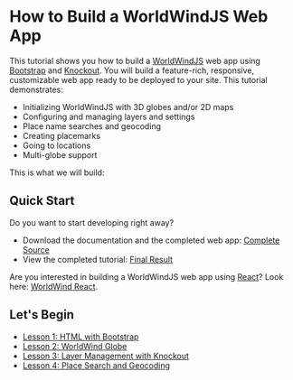 # How to Build a WorldWindJS Web App

This tutorial shows you how to build a [WorldWindJS](https://github.com/emxsys/worldwindjs) web app
using [Bootstrap](https://getbootstrap.com/docs/4.0/getting-started/introduction/) and 
[Knockout](http://knockoutjs.com/index.html). You will build a feature-rich, responsive, 
customizable web app ready to be deployed to your site. This tutorial demonstrates:

- Initializing WorldWindJS with 3D globes and/or 2D maps
- Configuring and managing layers and settings
- Place name searches and geocoding
- Creating placemarks
- Going to locations
- Multi-globe support

This is what we will build:
<script async src="//jsfiddle.net/emxsys/e0a2z1km/embed/result/"></script>


## Quick Start

Do you want to start developing right away? 

- Download the documentation and the completed web app: [Complete Source](https://github.com/emxsys/worldwindjs/tree/master/apps/web-app-template)
- View the completed tutorial: [Final Result](https://jsfiddle.net/emxsys/e0a2z1km/)

Are you interested in building a WorldWindJS web app using [React](https://reactjs.org)? 
Look here: [WorldWind React](https://github.com/emxsys/worldwind-react-app).


## Let's Begin

- [Lesson 1: HTML with Bootstrap](lesson-1.md) 
- [Lesson 2: WorldWind Globe](lesson-2.md) 
- [Lesson 3: Layer Management with Knockout](lesson-3.md) 
- [Lesson 4: Place Search and Geocoding](lesson-4.md) 

